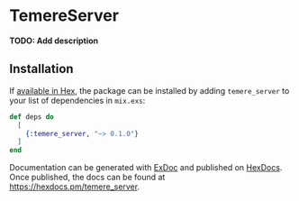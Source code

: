 # TemereServer

**TODO: Add description**

## Installation

If [available in Hex](https://hex.pm/docs/publish), the package can be installed
by adding `temere_server` to your list of dependencies in `mix.exs`:

```elixir
def deps do
  [
    {:temere_server, "~> 0.1.0"}
  ]
end
```

Documentation can be generated with [ExDoc](https://github.com/elixir-lang/ex_doc)
and published on [HexDocs](https://hexdocs.pm). Once published, the docs can
be found at <https://hexdocs.pm/temere_server>.

